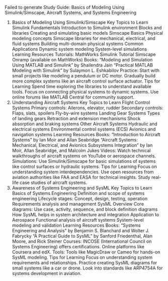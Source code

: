 
Failed to generate
Study Guide: Basics of Modeling Using Simulink/Simscape, Aircraft Systems, and Systems Engineering
1. Basics of Modeling Using Simulink/Simscape
Key Topics to Learn
Simulink Fundamentals
Introduction to Simulink environment
Blocks and libraries
Creating and simulating basic models
Simscape Basics
Physical modeling concepts
Simscape libraries for mechanical, electrical, and fluid systems
Building multi-domain physical systems
Common Applications
Dynamic system modeling
System-level simulations
Learning Resources
Tutorials:
MathWorks Simulink Tutorial
Simscape Onramp (available on MathWorks)
Books:
“Modeling and Simulation Using MATLAB and Simulink” by Shailendra Jain
“Practical MATLAB Modeling with Simulink” by Sulaymon L. Eshkabilov
Practice:
Start with small projects like modeling a pendulum or DC motor.
Gradually build more complex systems like an aircraft control surface actuator.
Tips for Learning
Spend time exploring the libraries to understand available tools.
Focus on connecting physical systems to dynamic systems.
Use online forums like MATLAB Central for community support.
2. Understanding Aircraft Systems
Key Topics to Learn
Flight Control Systems
Primary controls: Ailerons, elevator, rudder
Secondary controls: Flaps, slats, spoilers
Fly-by-wire systems
Landing Gear Systems
Types of landing gears
Retraction and extension mechanisms
Shock absorption and braking systems
Other Aircraft Systems
Hydraulic and electrical systems
Environmental control systems (ECS)
Avionics and navigation systems
Learning Resources
Books:
“Introduction to Aircraft Systems” by Ian Moir and Allan Seabridge
“Aircraft Systems: Mechanical, Electrical, and Avionics Subsystems Integration” by Ian Moir, Allan Seabridge, and Malcolm Jukes
Videos:
Watch technical walkthroughs of aircraft systems on YouTube or aerospace channels.
Simulations:
Use Simulink/Simscape for basic simulations of systems like control surfaces or hydraulic systems.
Tips for Learning
Focus on understanding system interdependencies.
Use open resources from aviation authorities like FAA and EASA for technical insights.
Study real-life case studies of aircraft systems.
3. Awareness of Systems Engineering and SysML
Key Topics to Learn
Basics of Systems Engineering
Definition and scope of systems engineering
Lifecycle stages: Concept, design, testing, operation
Requirements analysis and management
SysML Overview
Core diagrams: Use case, activity, sequence, and block definition diagrams
How SysML helps in system architecture and integration
Application to Aerospace
Functional analysis of aircraft systems
System-level modeling and validation
Learning Resources
Books:
“Systems Engineering and Analysis” by Benjamin S. Blanchard and Wolter J. Fabrycky
“A Practical Guide to SysML” by Sanford Friedenthal, Alan Moore, and Rick Steiner
Courses:
INCOSE (International Council on Systems Engineering) offers certifications.
Online platforms like Coursera and edX.
Tools:
Tools like MagicDraw or Cameo for hands-on SysML modeling.
Tips for Learning
Focus on understanding system requirements and relationships.
Practice creating SysML diagrams for small systems like a car or drone.
Look into standards like ARP4754A for systems development in aviation.
